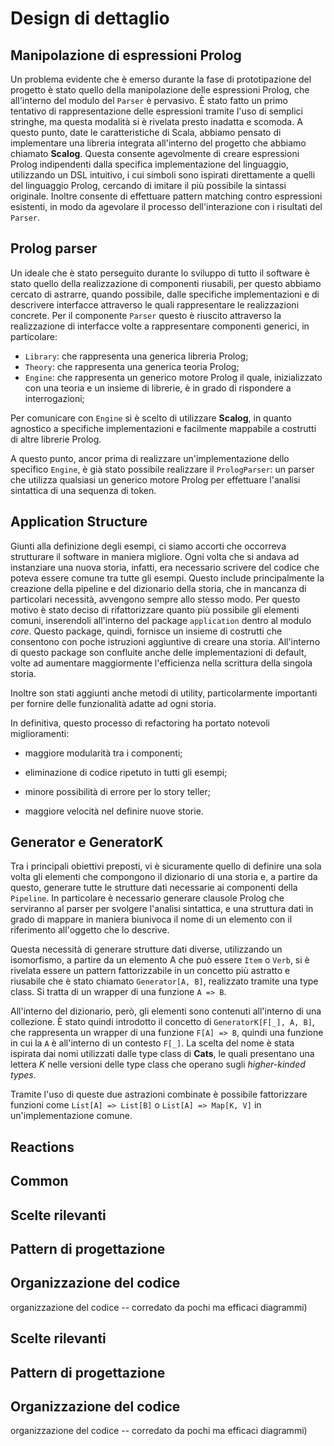 # Design di dettaglio

## Manipolazione di espressioni Prolog

Un problema evidente che è emerso durante la fase di prototipazione del progetto
è stato quello della manipolazione delle espressioni Prolog, che all'interno del
modulo del `Parser` è pervasivo. È stato fatto un primo tentativo di
rappresentazione delle espressioni tramite l'uso di semplici stringhe, ma questa
modalità si è rivelata presto inadatta e scomoda. A questo punto, date le
caratteristiche di Scala, abbiamo pensato di implementare una libreria integrata
all'interno del progetto che abbiamo chiamato **Scalog**. Questa consente
agevolmente di creare espressioni Prolog indipendenti dalla specifica
implementazione del linguaggio, utilizzando un DSL intuitivo, i cui simboli sono
ispirati direttamente a quelli del linguaggio Prolog, cercando di imitare il più
possibile la sintassi originale. Inoltre consente di effettuare pattern matching
contro espressioni esistenti, in modo da agevolare il processo dell'interazione
con i risultati del `Parser`.

## Prolog parser

Un ideale che è stato perseguito durante lo sviluppo di tutto il software è
stato quello della realizzazione di componenti riusabili, per questo abbiamo
cercato di astrarre, quando possibile, dalle specifiche implementazioni e di
descrivere interfacce attraverso le quali rappresentare le realizzazioni
concrete. Per il componente `Parser` questo è riuscito attraverso la
realizzazione di interfacce volte a rappresentare componenti generici, in
particolare:

- `Library`: che rappresenta una generica libreria Prolog;
- `Theory`: che rappresenta una generica teoria Prolog;
- `Engine`: che rappresenta un generico motore Prolog il quale, inizializzato
  con una teoria e un insieme di librerie, è in grado di rispondere a
  interrogazioni;

Per comunicare con `Engine` si è scelto di utilizzare **Scalog**, in quanto
agnostico a specifiche implementazioni e facilmente mappabile a costrutti di
altre librerie Prolog.

A questo punto, ancor prima di realizzare un'implementazione dello specifico
`Engine`, è già stato possibile realizzare il `PrologParser`: un parser che
utilizza qualsiasi un generico motore Prolog per effettuare l'analisi sintattica
di una sequenza di token.

## Application Structure

Giunti alla definizione degli esempi, ci siamo accorti che occorreva strutturare
il software in maniera migliore. Ogni volta che si andava ad instanziare una
nuova storia, infatti, era necessario scrivere del codice che poteva essere
comune tra tutte gli esempi. Questo include principalmente la creazione della
pipeline e del dizionario della storia, che in mancanza di particolari
necessità, avvengono sempre allo stesso modo. Per questo motivo è stato deciso
di rifattorizzare quanto più possibile gli elementi comuni, inserendoli
all'interno del package `application` dentro al modulo _core_. Questo package,
quindi, fornisce un insieme di costrutti che consentono con poche istruzioni
aggiuntive di creare una storia. All'interno di questo package son confluite
anche delle implementazioni di default, volte ad aumentare maggiormente
l'efficienza nella scrittura della singola storia.

Inoltre son stati aggiunti anche metodi di utility, particolarmente importanti
per fornire delle funzionalità adatte ad ogni storia.

In definitiva, questo processo di refactoring ha portato notevoli miglioramenti:

- maggiore modularità tra i componenti;

- eliminazione di codice ripetuto in tutti gli esempi;

- minore possibilità di errore per lo story teller;

- maggiore velocità nel definire nuove storie.

## Generator e GeneratorK
Tra i principali obiettivi preposti, vi è sicuramente quello di definire una
sola volta gli elementi che compongono il dizionario di una storia e, a partire
da questo, generare tutte le strutture dati necessarie ai componenti della
`Pipeline`. In particolare è necessario generare clausole Prolog che serviranno
al parser per svolgere l'analisi sintattica, e una struttura dati in grado di
mappare in maniera biunivoca il nome di un elemento con il riferimento
all'oggetto che lo descrive.

Questa necessità di generare strutture dati diverse, utilizzando un isomorfismo,
a partire da un elemento A che può essere `Item` o `Verb`, si è rivelata essere
un pattern fattorizzabile in un concetto più astratto e riusabile che è stato
chiamato `Generator[A, B]`, realizzato tramite una type class. Si tratta di un wrapper
di una funzione `A => B`.

All'interno del dizionario, però, gli elementi sono contenuti all'interno di una
collezione. È stato quindi introdotto il concetto di `GeneratorK[F[_], A, B]`,
che rappresenta un wrapper di una funzione `F[A] => B`, quindi una funzione in
cui la `A` è all'interno di un contesto `F[_]`. La scelta del nome è stata
ispirata dai nomi utilizzati dalle type class di **Cats**, le quali presentano
una lettera _K_ nelle versioni delle type class che operano sugli _higher-kinded
types_.

Tramite l'uso di queste due astrazioni combinate è possibile fattorizzare
funzioni come `List[A] => List[B]` o `List[A] => Map[K, V]` in
un'implementazione comune.

<!--
questo va su implementazione

Occorre sottolineare che in `GeneratorK`, il valore restituito `B`

-->

## Reactions

## Common

## Scelte rilevanti

## Pattern di progettazione

## Organizzazione del codice

organizzazione del codice -- corredato da pochi ma efficaci diagrammi)

<!--
Secondo me i dependent types è meglio che stanno nel 4
Approfondimento su model, da path dependent types ->
a dependent types, diagramma trait di commons, l'implementazione
magica di Reaction, dettaglio del parsing/lexer

Suddividerei i capitoli common/parser, ecc.. dentro a organizzazione
del codice

Il design di dettaglio "esplode" (dettaglia) l'architettura, ma viene
concettualmente prima dell'implementazione, quindi non metteteci diagrammi
ultra-dettagliati estratti dal codice, quelli vanno nella parte di
implementazione eventualmente.
-->

## Scelte rilevanti

## Pattern di progettazione

## Organizzazione del codice

organizzazione del codice -- corredato da pochi ma efficaci diagrammi)
